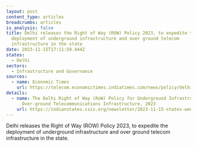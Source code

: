 ```yaml
---
layout: post
content_type: articles
breadcrumbs: articles
is_analysis: false
title: Delhi releases the Right of Way (ROW) Policy 2023, to expedite the
  deployment of underground infrastructure and over ground telecom
  infrastructure in the state
date: 2023-11-15T17:11:59.444Z
states:
  - Delhi
sectors:
  - Infrastructure and Governance
sources:
  - name: Economic Times
    url: https://telecom.economictimes.indiatimes.com/news/policy/delhi-government-releases-row-policy-to-expedite-deployment-of-telecom-infrastructure/105004744
details:
  - name: The Delhi Right of Way (RoW) Policy for Underground Infrastructure and
      Over-ground Telecommunications Infrastructure, 2023
    url: https://indianstates.csis.org/newsletter/2023-11-15-states-weekly-november-15-2023/#:~:text=The%20Delhi%20Right%20of%20Way%20(RoW)%20Policy%20for%20Underground%20Infrastructure%20and%20Over%2Dground%20Telecommunications%20Infrastructure%2C%202023
---
```

Delhi releases the Right of Way (ROW) Policy 2023, to expedite the deployment of underground infrastructure and over ground telecom infrastructure in the state.
